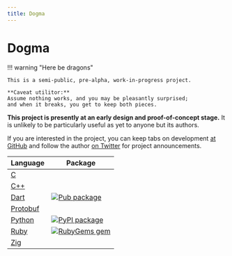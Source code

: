 ```yaml
---
title: Dogma
---
```


# Dogma

!!! warning "Here be dragons"

    This is a semi-public, pre-alpha, work-in-progress project.
    
    **Caveat utilitor:**
    Assume nothing works, and you may be pleasantly surprised;
    and when it breaks, you get to keep both pieces.

**This project is presently at an early design and proof-of-concept stage.**
It is unlikely to be particularly useful as yet to anyone but its authors.

If you are interested in the project, you can keep tabs on development [at
GitHub][] and follow the author [on Twitter][] for project announcements.

[at GitHub]:  https://github.com/artob
[on Twitter]: https://twitter.com/bendiken

Language        | Package
:---------------| --------------------------------------------------------------
[C][]           |
[C++][]         |
[Dart][]        | [![Pub package](https://img.shields.io/pub/v/dogma.svg)](https://pub.dev/packages/dogma)
[Protobuf][]    |
[Python][]      | [![PyPI package](https://img.shields.io/pypi/v/dogma.py.svg)](https://pypi.org/project/dogma.py/)
[Ruby][]        | [![RubyGems gem](https://img.shields.io/gem/v/dogma.rb.svg)](https://rubygems.org/gems/dogma.rb)
[Zig][]         |

[C]:        https://github.com/dogmatists/dogma.c
[C++]:      https://github.com/dogmatists/dogma.cpp
[Dart]:     https://github.com/dogmatists/dogma.dart
[Protobuf]: https://github.com/dogmatists/dogma.pb
[Python]:   https://github.com/dogmatists/dogma.py
[Ruby]:     https://github.com/dogmatists/dogma.rb
[Zig]:      https://github.com/dogmatists/dogma.zig
